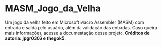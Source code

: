 # MASM_Jogo_da_Velha
Um jogo da velha feito em Microsoft Macro Assembler (MASM) com entrada e saída pelo usuário, além da validação das entradas.
Caso queira mais informações, acesse a documentação desse projeto.
__Créditos de autoria: jpgr0306 e thegok5__.
